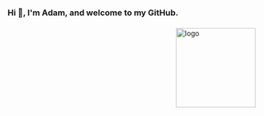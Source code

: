 ### Hi 👋, I'm Adam, and welcome to my GitHub.

<img src="https://github-readme-stats.vercel.app/api?username=shijl0925&show_icons=true" alt="logo" height="160" align="right" style="margin: 5px; margin-bottom: 20px;" />
